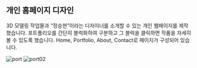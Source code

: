 ## 개인 홈페이지 디자인
3D 모델링 작업물과 “정승현”이라는 디자이너를 소개할 수 있는 개인 웹페이지를 제작했습니다. 포트폴리오를 간단히 블럭화하여 구분하고 그 블럭을 클릭하면 작품을 자세히 볼 수 있도록 했습니다. 
Home, Portfolio, About, Contact로 페이지가 구성되어 있습니다. 

![port](https://github.com/user-attachments/assets/89c589a4-9b11-47ae-87d3-a9f49a061aa2)
![port02](https://github.com/user-attachments/assets/9c58f1e1-7418-45cc-aab4-07f18b893a60)
